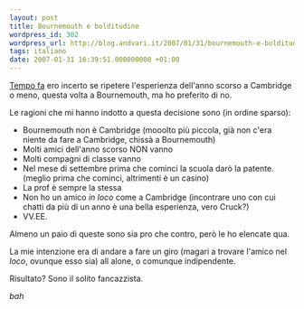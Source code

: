 ```yaml
---
layout: post
title: Bournemouth e bolditudine
wordpress_id: 302
wordpress_url: http://blog.andvari.it/2007/01/31/bournemouth-e-bolditudine/
tags: italiano
date: 2007-01-31 16:39:51.000000000 +01:00
---
```

<a href="http://blog.andvari.it/2006/12/19/skulnblog/">Tempo fa</a> ero incerto se ripetere l'esperienza dell'anno scorso a Cambridge o meno, questa volta a Bournemouth, ma ho preferito di no.

Le ragioni che mi hanno indotto a questa decisione sono (in ordine sparso):
<ul>
	<li>Bournemouth non è Cambridge (mooolto più piccola, già non c'era niente da fare a Cambridge, chissà a Bournemouth)</li>
	<li>Molti amici dell'anno scorso NON vanno</li>
	<li>Molti compagni di classe vanno</li>
	<li>Nel mese di settembre prima che cominci la scuola darò la patente. (meglio prima che cominci, altrimenti è un casino)</li>
	<li>La prof è sempre la stessa</li>
	<li>Non ho un amico <em>in loco </em>come a Cambridge (incontrare uno con cui chatti da più di un anno è una bella esperienza, vero Cruck?)</li>
	<li>VV.EE.</li>
</ul>
Almeno un paio di queste sono sia pro che contro, però le ho elencate qua.

La mie intenzione era di andare a fare un giro (magari a trovare l'amico nel <em>loco</em>, ovunque esso sia) all alone, o comunque indipendente.

Risultato? Sono il solito fancazzista.

<em>bah</em>
